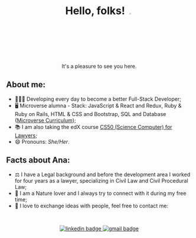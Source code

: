 <h1 align="center">Hello, folks! <img src="https://raw.githubusercontent.com/MartinHeinz/MartinHeinz/master/wave.gif" width="3%"></h1>
<p align="center">It's a pleasure to see you here.</p>

## About me:

- 👩🏼‍💻 Developing every day to become a better Full-Stack Developer;
- 🖥️ Microverse alumna - Stack: JavaScript & React and Redux, Ruby & Ruby on Rails, HTML & CSS and Bootstrap, SQL and Database ([Microverse Curriculum](https://www.microverse.org/#Curriculum));
- 📚 I am also taking the edX course [CS50 (Science Computer) for Lawyers](https://courses.edx.org/courses/course-v1:HarvardX+CS50L+Law/course/);
- 😄 Pronouns: <i>She/Her</i>.

## Facts about Ana:

- ⚖️ I have a Legal background and before the development area I worked for four years as a lawyer, specializing in Civil Law and Civil Procedural Law;
- 🍃 I am a Nature lover and I always try to connect with it during my free time;
- 💌 I love to exchange ideas with people, feel free to contact me:

<br>

<p align="center">
  <a href="https://www.linkedin.com/in/anapdh/">
    <img src="https://img.shields.io/badge/LinkedIn-0077B5?style=for-the-badge&logo=linkedin&logoColor=whitehttps://www.linkedin.com/in/anapdh/" alt="linkedin badge"
  </a>
  <a href="mailto:anap.dh@gmail.com">
    <img src="https://img.shields.io/badge/Email%20-D14836?style=for-the-badge&logo=gmail&logoColor=white" alt="gmail badge">
  </a>
</p>
